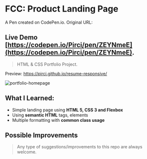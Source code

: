 # FCC: Product Landing Page

A Pen created on CodePen.io. Original URL:

## Live Demo [https://codepen.io/Pirci/pen/ZEYNmeE](https://codepen.io/Pirci/pen/ZEYNmeE).

> HTML & CSS Portfolio Project.



Preview: https://pirci.github.io/resume-responsive/

![portfolio-homepage](img/demo.gif)

## What I Learned:

- Simple landing page using **HTML 5, CSS 3 and Flexbox**
- Using **semantic HTML** tags, elements
- Multiple formatting with **common class usage**

## Possible Improvements

> Any type of suggestions/improvements to this repo are always welcome.

